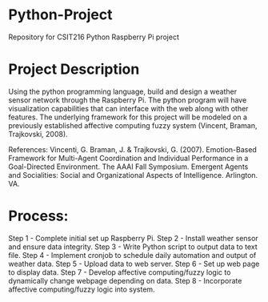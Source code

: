 # Python-Project
Repository for CSIT216 Python Raspberry Pi project

# Project Description
Using the python programming language, build and design a weather sensor network through the Raspberry Pi.
The python program will have visualization capabilities that can interface with the web along with other features.
The underlying framework for this project will be modeled on a previously established affective computing fuzzy system (Vincent, Braman, Trajkovski, 2008). 

References:
Vincenti, G. Braman, J. & Trajkovski, G. (2007). Emotion-Based Framework for Multi-Agent Coordination and Individual Performance in a Goal-Directed Environment. The AAAI Fall Symposium. Emergent Agents and Socialities: Social and Organizational Aspects of Intelligence. Arlington. VA.

# Process:
Step 1 - Complete initial set up Raspberry Pi.
Step 2 - Install weather sensor and ensure data integrity.
Step 3 - Write Python script to output data to text file.
Step 4 - Implement cronjob to schedule daily automation and output of weather data.
Step 5 - Upload data to web server.
Step 6 - Set up web page to display data.
Step 7 - Develop affective computing/fuzzy logic to dynamically change webpage depending on data.
Step 8 - Incorporate affective computing/fuzzy logic into system. 

